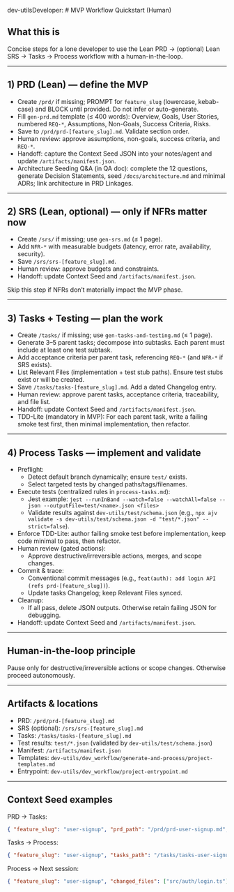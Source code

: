 dev-utilsDeveloper: # MVP Workflow Quickstart (Human)

## What this is
Concise steps for a lone developer to use the Lean PRD → (optional) Lean SRS → Tasks → Process workflow with a human-in-the-loop.

---

## 1) PRD (Lean) — define the MVP
- Create `/prd/` if missing; PROMPT for `feature_slug` (lowercase, kebab-case) and BLOCK until provided. Do not infer or auto-generate.
- Fill `gen-prd.md` template (≤ 400 words): Overview, Goals, User Stories, numbered `REQ-*`, Assumptions, Non-Goals, Success Criteria, Risks.
- Save to `/prd/prd-[feature_slug].md`. Validate section order.
- Human review: approve assumptions, non-goals, success criteria, and `REQ-*`.
- Handoff: capture the Context Seed JSON into your notes/agent and update `/artifacts/manifest.json`.
 - Architecture Seeding Q&A (in QA doc): complete the 12 questions, generate Decision Statements, seed `/docs/architecture.md` and minimal ADRs; link architecture in PRD Linkages.

---

## 2) SRS (Lean, optional) — only if NFRs matter now
- Create `/srs/` if missing; use `gen-srs.md` (≤ 1 page).
- Add `NFR-*` with measurable budgets (latency, error rate, availability, security).
- Save `/srs/srs-[feature_slug].md`.
- Human review: approve budgets and constraints.
- Handoff: update Context Seed and `/artifacts/manifest.json`.

Skip this step if NFRs don’t materially impact the MVP phase.

---

## 3) Tasks + Testing — plan the work
- Create `/tasks/` if missing; use `gen-tasks-and-testing.md` (≤ 1 page).
- Generate 3–5 parent tasks; decompose into subtasks. Each parent must include at least one test subtask.
- Add acceptance criteria per parent task, referencing `REQ-*` (and `NFR-*` if SRS exists).
- List Relevant Files (implementation + test stub paths). Ensure test stubs exist or will be created.
- Save `/tasks/tasks-[feature_slug].md`. Add a dated Changelog entry.
- Human review: approve parent tasks, acceptance criteria, traceability, and file list.
- Handoff: update Context Seed and `/artifacts/manifest.json`.
 - TDD-Lite (mandatory in MVP): For each parent task, write a failing smoke test first, then minimal implementation, then refactor.

---

## 4) Process Tasks — implement and validate
- Preflight:
  - Detect default branch dynamically; ensure `test/` exists.
  - Select targeted tests by changed paths/tags/filenames.
- Execute tests (centralized rules in `process-tasks.md`):
  - Jest example: `jest --runInBand --watch=false --watchAll=false --json --outputFile=test/<name>.json <files>`
  - Validate results against `dev-utils/test/schema.json` (e.g., `npx ajv validate -s dev-utils/test/schema.json -d "test/*.json" --strict=false`).
 - Enforce TDD-Lite: author failing smoke test before implementation, keep code minimal to pass, then refactor.
- Human review (gated actions):
  - Approve destructive/irreversible actions, merges, and scope changes.
- Commit & trace:
  - Conventional commit messages (e.g., `feat(auth): add login API (refs prd-[feature_slug])`).
  - Update tasks Changelog; keep Relevant Files synced.
- Cleanup:
  - If all pass, delete JSON outputs. Otherwise retain failing JSON for debugging.
- Handoff: update Context Seed and `/artifacts/manifest.json`.

---

## Human-in-the-loop principle
Pause only for destructive/irreversible actions or scope changes. Otherwise proceed autonomously.

---

## Artifacts & locations
- PRD: `/prd/prd-[feature_slug].md`
- SRS (optional): `/srs/srs-[feature_slug].md`
- Tasks: `/tasks/tasks-[feature_slug].md`
- Test results: `test/*.json` (validated by `dev-utils/test/schema.json`)
- Manifest: `/artifacts/manifest.json`
- Templates: `dev-utils/dev_workflow/generate-and-process/project-templates.md`
- Entrypoint: `dev-utils/dev_workflow/project-entrypoint.md`

---

## Context Seed examples
PRD → Tasks:
```json
{ "feature_slug": "user-signup", "prd_path": "/prd/prd-user-signup.md", "requirement_ids": ["REQ-1","REQ-2"] }
```

Tasks → Process:
```json
{ "feature_slug": "user-signup", "tasks_path": "/tasks/tasks-user-signup.md", "test_stub_paths": ["src/auth/__tests__/login.test.ts"] }
```

Process → Next session:
```json
{ "feature_slug": "user-signup", "changed_files": ["src/auth/login.ts"], "last_status": "passed" }
```

